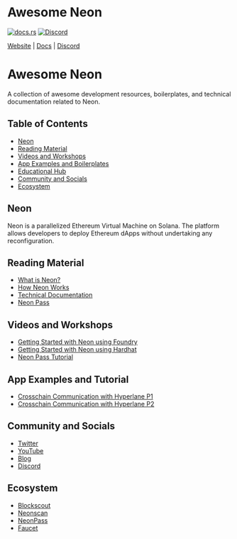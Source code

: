 # Awesome Neon

[![docs.rs](https://docs.rs/leptos/badge.svg)](https://neonevm.org/docs/quick_start)
[![Discord](https://discord.gg/pWNumfA6)](https://discord.gg/neonevm)

[Website](https://subsquid.io) | [Docs](https://docs.rs/leptos/badge.svg) | [Discord](https://discord.gg/subsquid)

# Awesome Neon

A collection of awesome development resources, boilerplates, and technical documentation related to Neon.

## Table of Contents

- [Neon](#neon)
- [Reading Material](#reading-material)
- [Videos and Workshops](#videos-and-workshops)
- [App Examples and Boilerplates](#app-examples-and-boilerplates)
- [Educational Hub](#educational-hub)
- [Community and Socials](#community-and-socials)
- [Ecosystem](#ecosystem)

## Neon

Neon is a parallelized Ethereum Virtual Machine on Solana. The platform allows developers to deploy Ethereum dApps without undertaking any reconfiguration.

## Reading Material

- [What is Neon?](https://neonevm.org/docs/about/why_neon)
- [How Neon Works](https://neonevm.org/docs/about/how_it_works)
- [Technical Documentation](https://neonevm.org/docs/)
- [Neon Pass](https://neonevm.org/docs/token_transferring/neonpass_usage)

## Videos and Workshops

- [Getting Started with Neon using Foundry](https://www.youtube.com/watch?v=_vKXUZxSdSY)
- [Getting Started with Neon using Hardhat](https://www.youtube.com/watch?v=b9MxjbZ_DAU&t)
- [Neon Pass Tutorial](https://www.youtube.com/watch?v=3PVNr4shqjM)

## App Examples and Tutorial

- [Crosschain Communication with Hyperlane P1](https://neonevm.org/blog/effortless-cross-chain-communication-with-neonevm-hyperlane-and-solana_s-speed_part-1)
- [Crosschain Communication with Hyperlane P2](https://neonevm.org/blog/effortless-cross-chain-communication-with-neonevm-hyperlane-and-solana_s-speed_part-2)

## Community and Socials

- [Twitter](https://x.com/Neon_EVM)
- [YouTube](https://www.youtube.com/@NeonEVM/videos)
- [Blog](https://neonevm.org/blog)
- [Discord](https://discord.gg/pWNumfA6)

## Ecosystem

- [Blockscout](https://neon.blockscout.com/)
- [Neonscan](https://neonscan.org/)
- [NeonPass](https://neonpass.live/)
- [Faucet](https://neonfaucet.org/)
